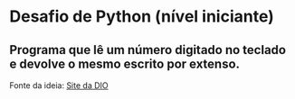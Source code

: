 # Desafio de Python (nível iniciante)

## Programa que lê um número digitado no teclado e devolve o mesmo escrito por extenso.


Fonte da ideia: [Site da DIO](https://web.dio.me/articles/5-ideias-de-projetos-para-voce-fazer-com-python?page=1&order=oldest)
